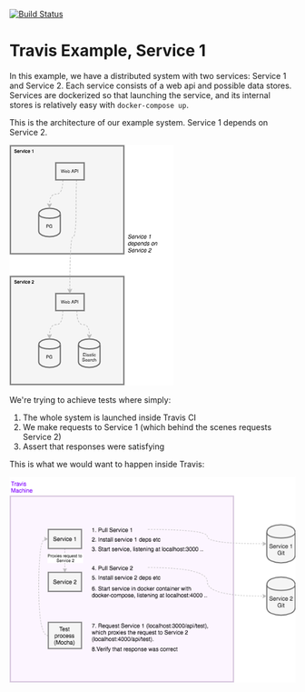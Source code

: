 [![Build Status](https://www.travis-ci.org/kimmobrunfeldt/travis-example-service1.svg?branch=master)](https://www.travis-ci.org/kimmobrunfeldt/travis-example-service1)

# Travis Example, Service 1

In this example, we have a distributed system with two services: Service 1
and Service 2. Each service consists of a web api and possible data stores.
Services are dockerized so that launching the service, and its internal stores
is relatively easy with `docker-compose up`.

This is the architecture of our example system. Service 1 depends on Service 2.

![](docs/travis-example-architecture.png)


We're trying to achieve tests where simply:

1. The whole system is launched inside Travis CI
2. We make requests to Service 1 (which behind the scenes requests Service 2)
3. Assert that responses were satisfying

This is what we would want to happen inside Travis:

![](docs/microservice-travis-setup.png)
